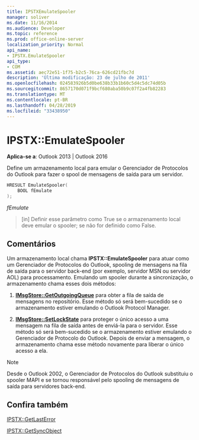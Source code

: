 ```yaml
---
title: IPSTXEmulateSpooler
manager: soliver
ms.date: 11/16/2014
ms.audience: Developer
ms.topic: reference
ms.prod: office-online-server
localization_priority: Normal
api_name:
- IPSTX.EmulateSpooler
api_type:
- COM
ms.assetid: aec72e51-1f75-b2c5-76ca-626cd21fbc7d
description: 'Última modificação: 23 de julho de 2011'
ms.openlocfilehash: 024583926b5d0be638b33b1b60c5d4c5dc74d05b
ms.sourcegitcommit: 8657170d071f9bcf680aba50b9c07f2a4fb82283
ms.translationtype: MT
ms.contentlocale: pt-BR
ms.lasthandoff: 04/28/2019
ms.locfileid: "33438950"
---
```

# <a name="ipstxemulatespooler"></a>IPSTX::EmulateSpooler

  
  
**Aplica-se a**: Outlook 2013 | Outlook 2016 
  
Define um armazenamento local para emular o Gerenciador de Protocolos do Outlook para fazer o spool de mensagens de saída para um servidor.
  
```cpp
HRESULT EmulateSpooler( 
    BOOL fEmulate 
);
```

 _fEmulate_
  
>  [in] Definir esse parâmetro como True se o armazenamento local deve emular o spooler; se não for definido como False. 
    
## <a name="remarks"></a>Comentários

Um armazenamento local chama **IPSTX::EmulateSpooler** para atuar como um Gerenciador de Protocolos do Outlook, spooling de mensagens na fila de saída para o servidor back-end (por exemplo, servidor MSN ou servidor AOL) para processamento. Emulando um spooler durante a sincronização, o armazenamento chama esses dois métodos: 
  
1. **[IMsgStore::GetOutgoingQueue](imsgstore-getoutgoingqueue.md)** para obter a fila de saída de mensagens no repositório. Esse método só será bem-sucedido se o armazenamento estiver emulando o Outlook Protocol Manager. 
    
2. **[IMsgStore::SetLockState](imsgstore-setlockstate.md)** para proteger o único acesso a uma mensagem na fila de saída antes de enviá-la para o servidor. Esse método só será bem-sucedido se o armazenamento estiver emulando o Gerenciador de Protocolo do Outlook. Depois de enviar a mensagem, o armazenamento chama esse método novamente para liberar o único acesso a ela. 
    
> [!NOTE]
> Desde o Outlook 2002, o Gerenciador de Protocolos do Outlook substituiu o spooler MAPI e se tornou responsável pelo spooling de mensagens de saída para servidores back-end. 
  
## <a name="see-also"></a>Confira também



[IPSTX::GetLastError](ipstx-getlasterror.md)
  
[IPSTX::GetSyncObject](ipstx-getsyncobject.md)


